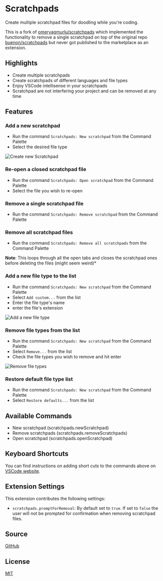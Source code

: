 # Scratchpads

Create multiple scratchpad files for doodling while you're coding.

This is a fork of [omeryagmurlu/scratchpads](https://github.com/omeryagmurlu/scratchpads) which implemented the functionality to remove a single scratchpad on top of the original repo [buenon/scratchpads](https://github.com/buenon/scratchpads) but never got published to the marketplace as an extension.

## Highlights

* Create multiple scratchpads
* Create scratchpads of different languages and file types
* Enjoy VSCode intellisense in your scratchpads
* Scratchpad are not interfering your project and can be removed at any time

## Features

### Add a new scratchpad

* Run the command `Scratchpads: New scratchpad` from the Command Palette
* Select the desired file type

![Create new Scratchpad](https://raw.githubusercontent.com/buenon/scratchpads/master/images/scratchpad_new.gif)

### Re-open a closed scratchpad file

* Run the command `Scratchpads: Open scratchpad` from the Command Palette
* Select the file you wish to re-open

### Remove a single scratchpad file

* Run the command `Scratchpads: Remove scratchpad` from the Command Palette

### Remove all scratchpad files

* Run the command `Scratchpads: Remove all scratchpads` from the Command Palette

**Note**: This loops through all the open tabs and closes the scratchpad ones before deleting the files (might seem weird)*

### Add a new file type to the list

* Run the command `Scratchpads: New scratchpad` from the Command Palette
* Select `Add custom...` from the list
* Enter the file type's name
* enter the file's extension

![Add a new file type](https://raw.githubusercontent.com/buenon/scratchpads/master/images/scratchpad_add.gif)

### Remove file types from the list

* Run the command `Scratchpads: New scratchpad` from the Command Palette
* Select `Remove...` from the list
* Check the file types you wish to remove and hit enter

![Remove file types](https://raw.githubusercontent.com/buenon/scratchpads/master/images/scratchpad_remove.gif)

### Restore default file type list

* Run the command `Scratchpads: New scratchpad` from the Command Palette
* Select `Restore defaults...` from the list

## Available Commands

* New scratchpad (scratchpads.newScratchpad)
* Remove scratchpads (scratchpads.removeScratchpads)
* Open scratchpad (scratchpads.openScratchpad)

## Keyboard Shortcuts

You can find instructions on adding short cuts to the commands above on [VSCode website](https://code.visualstudio.com/docs/customization/keybindings).

## Extension Settings

This extension contributes the following settings:

* `scratchpads.promptForRemoval`: By default set to `true`. If set to `false` the user will not be prompted for confirmation when removing scratchpad files.

## Source

[GitHub](https://github.com/buenon/scratchpads)

## License

[MIT](https://raw.githubusercontent.com/buenon/scratchpads/master/LICENSE)
